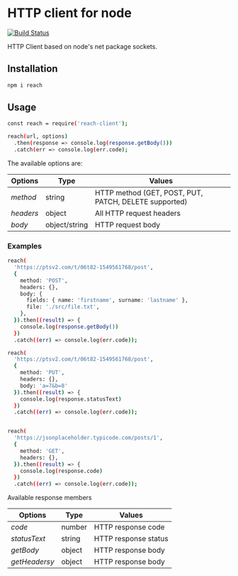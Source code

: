 # HTTP client for node

[![Build Status](https://travis-ci.com/seviltagiyeva/reach.svg?branch=master)](https://travis-ci.com/seviltagiyeva/reach)

HTTP Client based on node's net package sockets.

## Installation
```bash
npm i reach
```

## Usage

```bash
const reach = require('reach-client');

reach(url, options)
  .then(response => console.log(response.getBody()))
  .catch(err => console.log(err.code);
```

The available options are:

Options | Type |Values |
--- | --- | --- |
*method* | string |HTTP method (GET, POST, PUT, PATCH, DELETE supported)
*headers*| object |All HTTP request headers
*body*| object/string | HTTP request body


### Examples

```bash
reach(
  'https://ptsv2.com/t/06t82-1549561768/post',
  {
    method: 'POST',
    headers: {},
    body: {
      fields: { name: 'firstname', surname: 'lastname' },
      file: './src/file.txt',
    },
  }).then((result) => {
    console.log(response.getBody())
  })
  .catch((err) => console.log(err.code));

reach(
  'https://ptsv2.com/t/06t82-1549561768/post',
  {
    method: 'PUT',
    headers: {},
    body: 'a=7&b=8'
  }).then((result) => {
    console.log(response.statusText)
  })
  .catch((err) => console.log(err.code));


reach(
  'https://jsonplaceholder.typicode.com/posts/1',
  {
    method: 'GET',
    headers: {},
  }).then((result) => {
    console.log(response.code)
  })
  .catch((err) => console.log(err.code));

```

Available response members

Options | Type |Values |
--- | --- | --- |
*code* | number | HTTP response code 
*statusText*| string | HTTP response status
*getBody*| object | HTTP response body
*getHeadersy*| object | HTTP response body


